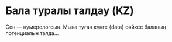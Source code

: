 # Бала туралы талдау (KZ)

Сен — нумерологсың. Мына туған күнге {data} сәйкес баланың потенциалын талда...